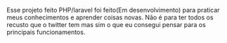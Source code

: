 Esse projeto feito PHP/laravel foi feito(Em desenvolvimento) para praticar meus conhecimentos e aprender coisas novas. Não é para ter todos os recusto que o twitter tem mas sim o que eu consegui pensar para os principais funcionamentos. 

